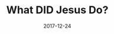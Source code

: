 ---
title: "What DID Jesus Do?"
speaker: "Barry Gin"
date: "2017-12-24"
sermonUrl: "//35.190.93.184/sermons/20171224_sunday_barry_gin_what_did_jesus_do.mp3"
---